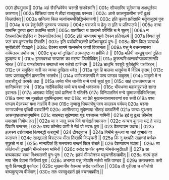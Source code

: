 001  द्रौपद्युवाच||
001a अहं सैरन्ध्रिवेषेण चरन्ती राजवेश्मनि |
001c शौचदास्मि सुदेष्णाया अक्षधूर्तस्य कारणात् ||
002a विक्रियां पश्य मे तीव्रां राजपुत्र्याः परन्तप |
002c आसे कालमुपासीना सर्वं दुःखं किलार्तवत् ||
003a अनित्या किल मर्त्यानामर्थसिद्धिर्जयाजयौ |
003c इति कृत्वा प्रतीक्षामि भर्तॄणामुदयं पुनः ||
004a य एव हेतुर्भवति पुरुषस्य जयावहः |
004c पराजये च हेतुः स इति च प्रतिपालये ||
005a दत्त्वा याचन्ति पुरुषा हत्वा वध्यन्ति चापरे |
005c पातयित्वा च पात्यन्ते परैरिति च मे श्रुतम् ||
006a न दैवस्यातिभारोऽस्ति न दैवस्यातिवर्तनम् | 
006c इति चाप्यागमं भूयो दैवस्य प्रतिपालये ||
007a स्थितं पूर्वं जलं यत्र पुनस्तत्रैव तिष्ठति |
007c इति पर्यायमिच्छन्ती प्रतीक्षाम्युदयं पुनः ||
008a दैवेन किल यस्यार्थः सुनीतोऽपि विपद्यते |
008c दैवस्य चागमे यत्नस्तेन कार्यो विजानता ||
009a यत्तु मे वचनस्यास्य कथितस्य प्रयोजनम् |
009c पृच्छ मां दुःखितां तत्त्वमपृष्टा वा ब्रवीमि ते ||
010a महिषी पाण्डुपुत्राणां दुहिता द्रुपदस्य च |
010c इमामवस्थां सम्प्राप्ता का मदन्या जिजीविषेत् ||
011a कुरून्परिभवन्सर्वान्पाञ्चालानपि भारत |
011c पाण्डवेयांश्च सम्प्राप्तो मम क्लेशो ह्यरिन्दम ||
012a भ्रातृभिः श्वशुरैः पुत्रैर्बहुभिः परवीरहन् |
012c एवं समुदिता नारी का न्वन्या दुःखिता भवेत् ||
013a नूनं हि बालया धातुर्मया वै विप्रियं कृतम् |
013c यस्य प्रसादाद्दुर्नीतं प्राप्तास्मि भरतर्षभ ||
014a वर्णावकाशमपि मे पश्य पाण्डव यादृशम् |
014c यादृशो मे न तत्रासीद्दुःखे परमके तदा ||
015a त्वमेव भीम जानीषे यन्मे पार्थ सुखं पुरा |
015c साहं दासत्वमापन्ना न शान्तिमवशा लभे ||
016a नादैविकमिदं मन्ये यत्र पार्थो धनञ्जयः |
016c भीमधन्वा महाबाहुरास्ते शान्त इवानलः ||
017a अशक्या वेदितुं पार्थ प्राणिनां वै गतिर्नरैः
017c विनिपातमिमं मन्ये युष्माकमविचिन्तितम्
018a यस्या मम मुखप्रेक्षा यूयमिन्द्रसमाः सदा
018c सा प्रेक्षे मुखमन्यासामवराणां वरा सती
019a पश्य पाण्डव मेऽवस्थां यथा नार्हामि वै तथा
019c युष्मासु ध्रियमाणेषु पश्य कालस्य पर्ययम्
020a यस्याः सागरपर्यन्ता पृथिवी वशवर्तिनी
020c आसीत्साद्य सुदेष्णाया भीताहं वशवर्तिनी
021a यस्याः पुरःसरा आसन्पृष्ठतश्चानुगामिनः
021c साहमद्य सुदेष्णायाः पुरः पश्चाच्च गामिनी |
021e इदं तु दुःखं कौन्तेय ममासह्यं निबोध तत् ||
022a या न जातु स्वयं पिंषे गात्रोद्वर्तनमात्मनः |
022c अन्यत्र कुन्त्या भद्रं ते साद्य पिंषामि चन्दनम् |
022e पश्य कौन्तेय पाणी मे नैवं यौ भवतः पुरा ||
023  वैशम्पायन उवाच ||
023a इत्यस्य दर्शयामास किणबद्धौ करावुभौ |
024  द्रौपद्युवाच ||
024a बिभेमि कुन्त्या या नाहं युष्माकं वा कदाचन |
024c साद्याग्रतो विराटस्य भीता तिष्ठामि किङ्करी ||
025a किं नु वक्ष्यति सम्राण्मां वर्णकः सुकृतो न वा |
025c नान्यपिष्टं हि मत्स्यस्य चन्दनं किल रोचते ||
026  वैशम्पायन उवाच ||
026a सा कीर्तयन्ती दुःखानि भीमसेनस्य भामिनी |
026c रुरोद शनकैः कृष्णा भीमसेनमुदीक्षती ||
027a सा बाष्पकलया वाचा निःश्वसन्ती पुनः पुनः |
027c हृदयं भीमसेनस्य घट्टयन्तीदमब्रवीत् ||
028a नाल्पं कृतं मया भीम देवानां किल्बिषं पुरा |
028c अभाग्या यत्तु जीवामि मर्तव्ये सति पाण्डव ||
029a ततस्तस्याः करौ शूनौ किणबद्धौ वृकोदरः |
029c मुखमानीय वेपन्त्या रुरोद परवीरहा ||
030a तौ गृहीत्वा च कौन्तेयो बाष्पमुत्सृज्य वीर्यवान् |
030c ततः परमदुःखार्त इदं वचनमब्रवीत् ||
